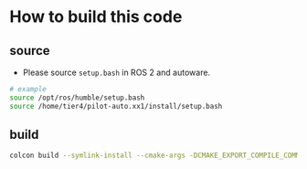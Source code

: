 # How to build this code

## source

- Please source `setup.bash` in ROS 2 and autoware.

```bash
# example
source /opt/ros/humble/setup.bash
source /home/tier4/pilot-auto.xx1/install/setup.bash
```

## build

```bash
colcon build --symlink-install --cmake-args -DCMAKE_EXPORT_COMPILE_COMMANDS=ON -DCMAKE_BUILD_TYPE=Release --packages-up-to autoware_tensorrt_vad
```
